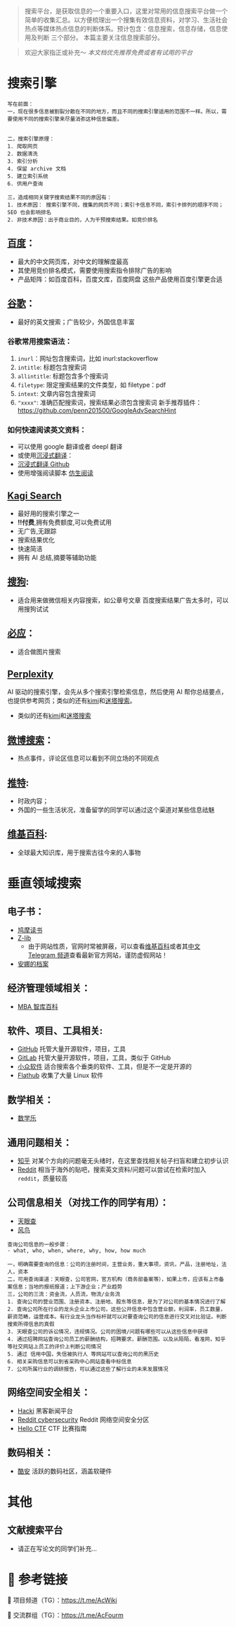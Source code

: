 > 搜索平台，是获取信息的一个重要入口，这里对常用的信息搜索平台做一个简单的收集汇总。以方便梳理出一个搜集有效信息资料，对学习、生活社会热点等媒体热点信息的判断体系。预计包含：信息搜索，信息存储，信息使用及判断 三个部分。 本篇主要关注信息搜索部分。

> 欢迎大家指正或补充～
> _本文档优先推荐免费或者有试用的平台_

# 搜索引擎

```
写在前面：
一，现在很多信息被割裂分散在不同的地方，而且不同的搜索引擎适用的范围不一样。所以，需要使用不同的搜索引擎来尽量消弥这种信息偏差。


二，搜索引擎原理：
1. 爬取网页
2. 数据清洗
3. 索引分析
4. 保留 archive 文档
5. 建立索引系统
6. 供用户查询

三，造成相同关键字搜索结果不同的原因有：
1. 技术原因： 搜索引擎不同，搜集的网页不同；索引卡信息不同，索引卡排列的顺序不同； SEO 也会影响排名
2. 非技术原因：出于商业目的，人为干预搜索结果。如竞价排名

```

## [百度](https://www.baidu.com)：

- 最大的中文网页库，对中文的理解度最高
- 其使用竞价排名模式，需要使用搜索指令排除广告的影响
- 产品矩阵：如百度百科，百度文库，百度网盘 这些产品使用百度引擎更合适

## [谷歌](https://www.google.com)：

- 最好的英文搜索；广告较少，外国信息丰富

### 谷歌常用搜索语法：

1. `inurl`：网址包含搜索词，比如 inurl:stackoverflow
2. `intitle`: 标题包含搜索词
3. `allintitle`: 标题包含多个搜索词
4. `filetype`: 限定搜索结果的文件类型，如 filetype：pdf
5. `intext`: 文章内容包含搜索词
6. `"xxxx"`: 准确匹配搜索词，搜索结果必须包含搜索词
   新手推荐插件：https://github.com/penn201500/GoogleAdvSearchHint

### 如何快速阅读英文资料：

- 可以使用 google 翻译或者 deepl 翻译
- 或使用[沉浸式翻译](https://immersivetranslate.com/)：
- [沉浸式翻译 Github](https://github.com/immersive-translate/immersive-translate/)
- 使用增强阅读脚本 [仿生阅读](https://linux.do/t/topic/238718)

## [Kagi Search](https://kagi.com/welcome)

- 最好用的搜索引擎之一
- **!!付费**,拥有免费额度,可以免费试用
- 无广告,无跟踪
- 搜索结果优化
- 快速简洁
- 拥有 AI 总结,摘要等辅助功能

## [搜狗](https://www.sogou.com/):

- 适合用来做微信相关内容搜索，如公章号文章
  百度搜索结果广告太多时，可以用搜狗试试

## [必应](https://cn.bing.com/)：

- 适合做图片搜索

## [Perplexity](https://www.perplexity.ai/)

AI 驱动的搜索引擎，会先从多个搜索引擎检索信息，然后使用 AI 帮你总结要点，也提供参考网页；类似的还有[kimi](https://kimi.moonshot.cn/)和[迷塔搜索](https://metaso.cn/)。

- 类似的还有[kimi](https://kimi.moonshot.cn/)和[迷塔搜索](https://metaso.cn/)

## [微博搜索](https://weibo.com/)：

- 热点事件，评论区信息可以看到不同立场的不同观点

## [推特](https://twitter.com/):

- 时政内容；
- 外国的一些生活状况，准备留学的同学可以通过这个渠道对某些信息祛魅

## [维基百科](https://wikipedia.org/):

- 全球最大知识库，用于搜索古往今来的人事物

# 垂直领域搜索

## 电子书：

- [鸠摩读书](https://www.jiumodiary.com/)
- [Z-lib](https://z-library.sk/)
  - 由于网站性质，官网时常被屏蔽，可以查看[维基百科](https://en.m.wikipedia.org/wiki/Z-Library)或者其[中文 Telegram 频道](https://t.me/zlib_china_official)查看最新官方网站，谨防虚假网站！
- [安娜的档案](https://zh.annas-archive.org/)

## 经济管理领域相关：

- [MBA 智库百科](https://wiki.mbalib.com/wiki)

## 软件、项目、工具相关:

- [GitHub](https://github.com/) 托管大量开源软件，项目，工具
- [GitLab](https://gitlab.com/) 托管大量开源软件，项目，工具，类似于 GitHub
- [小众软件](https://www.appinn.com/) 适合搜索各个垂类的软件、工具，但是不一定是开源的
- [Flathub](https://flathub.org/) 收集了大量 Linux 软件

## 数学相关：

- [数学乐](https://www.shuxuele.com/)

## 通用问题相关：

- [知乎](https://www.zhihu.com/) 对某个方向的问题毫无头绪时，在这里查找相关帖子扫盲和建立初步认识
- [Reddit](https://www.reddit.com/) 相当于海外的贴吧，搜索英文资料/问题可以尝试在检索时加入`reddit`，质量较高

## 公司信息相关（对找工作的同学有用）：

- [天眼查](https://www.tianyancha.com/)
- [风鸟](https://www.riskbird.com/)

```
查询公司信息的一般步骤：
- what, who, when, where, why, how, how much

一，明确需要查询的信息：公司的注册时间，主营业务，重大事项，资讯，产品，注册地址，法人，资本
二，可用查询渠道：天眼查，公司官网，官方机构（商务部备案等），如果上市，应该有上市备案信息；当地的报纸报道；上下游企业；产业趋势
三，公司的三流：资金流，人员流，物流/业务流
1. 查询公司的营业范围、注册资本、注册地、股东等信息，是为了对公司的基本情况进行了解
2. 查询公司所在行业的龙头企业上市公司，这些公开信息中包含营业额，利润率，员工数量，薪资范畴，运营成本。有行业龙头当作标杆就可以对要查询公司的信息进行交叉对比验证。判断搜索所得信息的真假
3. 天眼查公司的诉讼情况，违规情况。公司的困境/问题有哪些可以从这些信息中获得
4. 通过招聘网站查询公司员工的薪酬结构，招聘要求，薪酬范围。以及从陌陌，看准网，知乎等社交网站上员工的评价上判断公司情况
5. 通过 信用中国，失信被执行人 等网站可以查询公司的黑历史
6. 相关采购信息可以到省采购中心网站查看中标信息
7. 公司所属行业的调研报告，可以通过这些了解行业的未来发展情况

```

## 网络空间安全相关：

- [Hacki](https://news.ycombinator.com) 黑客新闻平台
- [Reddit cybersecurity](https://www.reddit.com/r/cybersecurity) Reddit 网络空间安全分区
- [Hello CTF](hello-ctf.com) CTF 比赛指南

## 数码相关：

- [酷安](https://www.coolapk.com) 活跃的数码社区，涵盖软硬件

# 其他

## 文献搜索平台

- 请正在写论文的同学们补充...

# 🔗 参考链接

🔗 项目频道（TG）：https://t.me/AcWiki

🔗 交流群组（TG）：https://t.me/AcFourm
